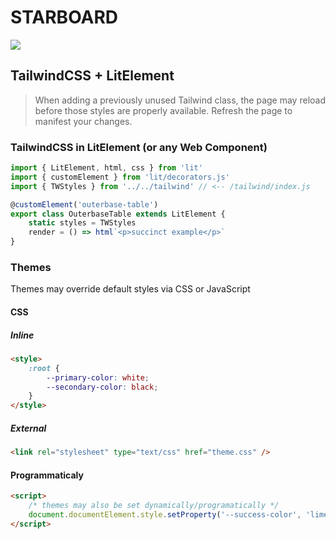 # STARBOARD

![](https://cdn.theasc.com/Spaceballs-Eagle-5.jpg)

## TailwindCSS + LitElement

> When adding a previously unused Tailwind class, the page may reload before those styles are properly available. Refresh the page to manifest your changes.

### TailwindCSS in LitElement (or any Web Component)

```ts
import { LitElement, html, css } from 'lit'
import { customElement } from 'lit/decorators.js'
import { TWStyles } from '../../tailwind' // <-- /tailwind/index.js

@customElement('outerbase-table')
export class OuterbaseTable extends LitElement {
    static styles = TWStyles
    render = () => html`<p>succinct example</p>`
}
```

### Themes

Themes may override default styles via CSS or JavaScript

#### CSS

##### Inline

```html
<style>
    :root {
        --primary-color: white;
        --secondary-color: black;
    }
</style>
```

##### External

```html
<link rel="stylesheet" type="text/css" href="theme.css" />
```

#### Programmaticaly

```html
<script>
    /* themes may also be set dynamically/programatically */
    document.documentElement.style.setProperty('--success-color', 'lime')
</script>
```
